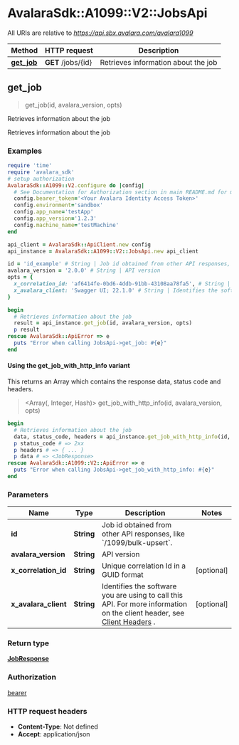 # AvalaraSdk::A1099::V2::JobsApi

All URIs are relative to *https://api.sbx.avalara.com/avalara1099*

| Method | HTTP request | Description |
| ------ | ------------ | ----------- |
| [**get_job**](JobsApi.md#get_job) | **GET** /jobs/{id} | Retrieves information about the job |


## get_job

> <JobResponse> get_job(id, avalara_version, opts)

Retrieves information about the job

Retrieves information about the job

### Examples

```ruby
require 'time'
require 'avalara_sdk'
# setup authorization
AvalaraSdk::A1099::V2.configure do |config|
  # See Documentation for Authorization section in main README.md for more auth examples.
  config.bearer_token='<Your Avalara Identity Access Token>'
  config.environment='sandbox'
  config.app_name='testApp'
  config.app_version='1.2.3'
  config.machine_name='testMachine'
end

api_client = AvalaraSdk::ApiClient.new config
api_instance = AvalaraSdk::A1099::V2::JobsApi.new api_client

id = 'id_example' # String | Job id obtained from other API responses, like `/1099/bulk-upsert`.
avalara_version = '2.0.0' # String | API version
opts = {
  x_correlation_id: 'af6414fe-0bd6-4ddb-91bb-43108aa78fa5', # String | Unique correlation Id in a GUID format
  x_avalara_client: 'Swagger UI; 22.1.0' # String | Identifies the software you are using to call this API. For more information on the client header, see [Client Headers](https://developer.avalara.com/avatax/client-headers/) .
}

begin
  # Retrieves information about the job
  result = api_instance.get_job(id, avalara_version, opts)
  p result
rescue AvalaraSdk::ApiError => e
  puts "Error when calling JobsApi->get_job: #{e}"
end
```

#### Using the get_job_with_http_info variant

This returns an Array which contains the response data, status code and headers.

> <Array(<JobResponse>, Integer, Hash)> get_job_with_http_info(id, avalara_version, opts)

```ruby
begin
  # Retrieves information about the job
  data, status_code, headers = api_instance.get_job_with_http_info(id, avalara_version, opts)
  p status_code # => 2xx
  p headers # => { ... }
  p data # => <JobResponse>
rescue AvalaraSdk::A1099::V2::ApiError => e
  puts "Error when calling JobsApi->get_job_with_http_info: #{e}"
end
```

### Parameters

| Name | Type | Description | Notes |
| ---- | ---- | ----------- | ----- |
| **id** | **String** | Job id obtained from other API responses, like &#x60;/1099/bulk-upsert&#x60;. |  |
| **avalara_version** | **String** | API version |  |
| **x_correlation_id** | **String** | Unique correlation Id in a GUID format | [optional] |
| **x_avalara_client** | **String** | Identifies the software you are using to call this API. For more information on the client header, see [Client Headers](https://developer.avalara.com/avatax/client-headers/) . | [optional] |

### Return type

[**JobResponse**](JobResponse.md)

### Authorization

[bearer](../../../README.md#documentation-for-authorization)

### HTTP request headers

- **Content-Type**: Not defined
- **Accept**: application/json

